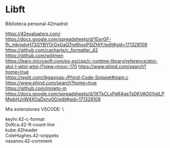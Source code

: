 # Libft
Biblioteca personal 42madrid

https://42evaluators.com/ \
https://docs.google.com/spreadsheets/d/1GxrGF-fh_mkrqdvH72GYBYOrDxGaQTre6hxoPSlZHlY/edit#gid=171328109 \
https://github.com/cacharle/c_formatter_42 \
https://github.com/wiljimen \
https://learn.microsoft.com/es-es/cpp/c-runtime-library/reference/atoi-atoi-l-wtoi-wtoi-l?view=msvc-170
https://www.phind.com/search?home=true \
https://replit.com/@gavivas-/Phind-Code-Snippet#main.c \
https://www.phind.com/search?home=true \
https://github.com/mnieto-m \
https://docs.google.com/spreadsheets/d/1XTkCLxPeR4qe7sDKVAO01igtLPMwbHJnW4XOaDxnv00/edit#gid=171328109

Mis extensiones VSCODE: \

keyhr.42-c-format \
DoKca.42-ft-count-line \
kube.42header \
ColeHughes.42-snippets \
nasanov.42-comment
